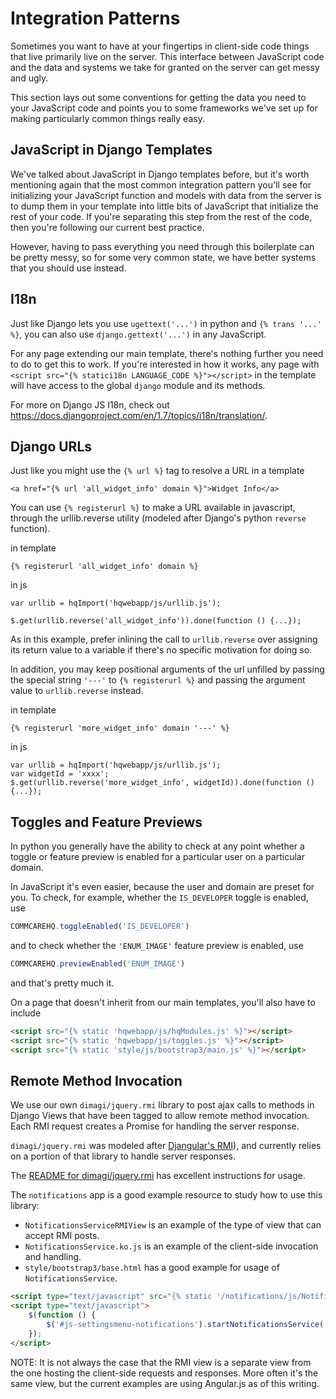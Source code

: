 # Integration Patterns

Sometimes you want to have at your fingertips in client-side code
things that live primarily live on the server.
This interface between JavaScript code and the data
and systems we take for granted on the server can get messy and ugly.

This section lays out some conventions for getting the data you need
to your JavaScript code
and points you to some frameworks we've set up
for making particularly common things really easy.

## JavaScript in Django Templates

We've talked about JavaScript in Django templates before,
but it's worth mentioning again that the most common integration
pattern you'll see for initializing your JavaScript function and
models with data from the server is to dump them
in your template into little bits of JavaScript that initialize
the rest of your code. If you're separating this step
from the rest of the code, then you're following our current best
practice.

However, having to pass everything you need through this boilerplate
can be pretty messy, so for some very common state, we have better
systems that you should use instead.

## I18n
Just like Django lets you use `ugettext('...')` in python
and `{% trans '...' %}`, you can also use `django.gettext('...')`
in any JavaScript.

For any page extending our main template, there's nothing further
you need to do to get this to work.
If you're interested in how it works,
any page with `<script src="{% statici18n LANGUAGE_CODE %}"></script>`
in the template will have access to the global `django` module
and its methods.

For more on Django JS I18n, check out https://docs.djangoproject.com/en/1.7/topics/i18n/translation/.

## Django URLs

Just like you might use the `{% url %}` tag to resolve a URL in a template

```
<a href="{% url 'all_widget_info' domain %}">Widget Info</a>
```

You can use `{% registerurl %}` to make a URL available in javascript, through the urllib.reverse utility (modeled after Django's python `reverse` function).

in template
```
{% registerurl 'all_widget_info' domain %}
```

in js

```
var urllib = hqImport('hqwebapp/js/urllib.js');

$.get(urllib.reverse('all_widget_info')).done(function () {...});
```

As in this example, prefer inlining the call to `urllib.reverse` over assigning its return value to a variable if there's no specific motivation for doing so.

In addition, you may keep positional arguments of the url unfilled by passing the special string `'---'` to `{% registerurl %}` and passing the argument value to `urllib.reverse` instead.

in template
```
{% registerurl 'more_widget_info' domain '---' %}
```

in js

```
var urllib = hqImport('hqwebapp/js/urllib.js');
var widgetId = 'xxxx';
$.get(urllib.reverse('more_widget_info', widgetId)).done(function () {...});
```


## Toggles and Feature Previews
In python you generally have the ability to check
at any point whether a toggle or feature preview is enabled
for a particular user on a particular domain.

In JavaScript it's even easier,
because the user and domain are preset for you.
To check, for example, whether the `IS_DEVELOPER` toggle is enabled, use

```javascript
COMMCAREHQ.toggleEnabled('IS_DEVELOPER')
```

and to check whether the `'ENUM_IMAGE'` feature preview
is enabled, use

```javascript
COMMCAREHQ.previewEnabled('ENUM_IMAGE')
```

and that's pretty much it.

On a page that doesn't inherit from our main templates, you'll also
have to include

```html
<script src="{% static 'hqwebapp/js/hqModules.js' %}"></script>
<script src="{% static 'hqwebapp/js/toggles.js' %}"></script>
<script src="{% static 'style/js/bootstrap3/main.js' %}"></script>
```

## Remote Method Invocation

We use our own `dimagi/jquery.rmi` library to post ajax calls to methods in Django Views that have been tagged to allow remote method invocation. Each RMI request creates a Promise for handling the server response.

`dimagi/jquery.rmi` was modeled after [Djangular's RMI](http://django-angular.readthedocs.org/en/latest/remote-method-invocation.html)), and currently relies on a portion of that library to handle server responses.

The [README for dimagi/jquery.rmi](http://github.com/dimagi/jquery.rmi) has excellent instructions for usage.

The `notifications` app is a good example resource to study how to use this library:

- `NotificationsServiceRMIView` is an example of the type of view that can accept RMI posts.
- `NotificationsService.ko.js` is an example of the client-side invocation and handling.
- `style/bootstrap3/base.html` has a good example for usage of `NotificationsService`.
```html
<script type="text/javascript" src="{% static '/notifications/js/NotificationsService.ko.js' %}"></script>
<script type="text/javascript">
    $(function () {
        $('#js-settingsmenu-notifications').startNotificationsService('{% url 'notifications_service' %}');
    });
</script>
```

NOTE: It is not always the case that the RMI view is a separate view from the one hosting the client-side requests and responses. More often it's the same view, but the current examples are using Angular.js as of this writing.
